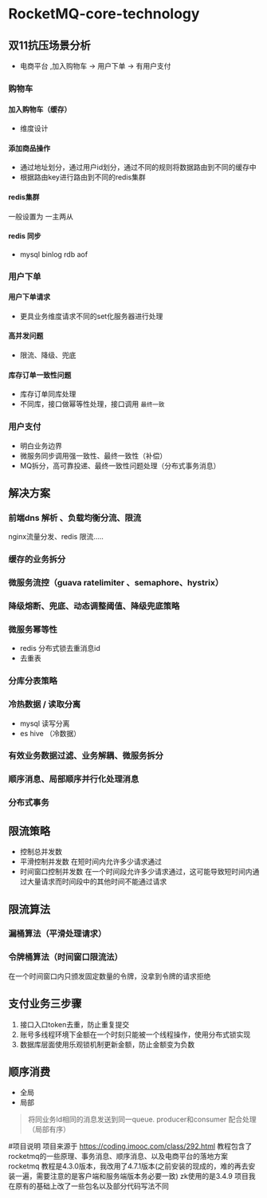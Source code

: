 # RocketMQ-core-technology
## 双11抗压场景分析
- 电商平台 ,加入购物车 -> 用户下单 -> 有用户支付

### 购物车
#### 加入购物车（缓存）
- 维度设计 
#### 添加商品操作
- 通过地址划分，通过用户id划分，通过不同的规则将数据路由到不同的缓存中
- 根据路由key进行路由到不同的redis集群
#### redis集群
一般设置为 一主两从
#### redis 同步
- mysql binlog rdb aof
### 用户下单
#### 用户下单请求
- 更具业务维度请求不同的set化服务器进行处理
#### 高并发问题
- 限流、降级、兜底
#### 库存订单一致性问题
- 库存订单同库处理
- 不同库，接口做幂等性处理，接口调用 `最终一致`
### 用户支付
- 明白业务边界
- 微服务同步调用强一致性、最终一致性（补偿）
- MQ拆分，高可靠投递、最终一致性问题处理（分布式事务消息）
## 解决方案
### 前端dns 解析 、负载均衡分流、限流
nginx流量分发、redis 限流.....
### 缓存的业务拆分
### 微服务流控（guava ratelimiter 、semaphore、hystrix）
### 降级熔断、兜底、动态调整阈值、降级兜底策略 
### 微服务幂等性
- redis 分布式锁去重消息id
- 去重表
### 分库分表策略

###  冷热数据 / 读取分离
- mysql 读写分离 
- es hive （冷数据）
### 有效业务数据过滤、业务解耦、微服务拆分
### 顺序消息、局部顺序并行化处理消息
### 分布式事务

## 限流策略
- 控制总并发数
- 平滑控制并发数
  在短时间内允许多少请求通过
- 时间窗口控制并发数
  在一个时间段允许多少请求通过，这可能导致短时间内通过大量请求而时间段中的其他时间不能通过请求
## 限流算法
### 漏桶算法（平滑处理请求）
### 令牌桶算法（时间窗口限流法）
在一个时间窗口内只颁发固定数量的令牌，没拿到令牌的请求拒绝

## 支付业务三步骤
1. 接口入口token去重，防止重复提交
2. 账号多线程环境下金额在一个时刻只能被一个线程操作，使用分布式锁实现
3. 数据库层面使用乐观锁机制更新金额，防止金额变为负数
## 顺序消费
- 全局
- 局部
> 将同业务Id相同的消息发送到同一queue. producer和consumer 配合处理（局部有序）
> 

#项目说明
项目来源于 https://coding.imooc.com/class/292.html
教程包含了rocketmq的一些原理、事务消息、顺序消息、以及电商平台的落地方案
rocketmq 教程是4.3.0版本，我改用了4.7.1版本(之前安装的现成的，难的再去安装一遍，需要注意的是客户端和服务端版本务必要一致)
zk使用的是3.4.9
项目我在原有的基础上改了一些包名以及部分代码写法不同